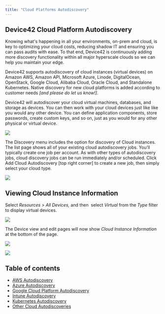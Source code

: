 ```yaml
---
title: "Cloud Platforms Autodiscovery"
---
```


## Device42 Cloud Platform Autodiscovery

Knowing what's happening in all your environments, on-prem and cloud, is key to optimizing your cloud costs, reducing shadow IT and ensuring you can pass audits with ease. To that end, Device42 is continuously adding more discovery functionality within all major hyperscale clouds so we can help you maintain your edge.

Device42 supports autodiscovery of cloud instances (virtual devices) on Amazon AWS, Amazon API, Microsoft Azure, Linode, DigitalOcean, OpenStack, Google Cloud, Alibaba Cloud, Oracle Cloud, and Standalone Kubernetes. Native discovery for new cloud platforms is added according to customer needs _\[and please do let us know!\]_.

Device42 will autodiscover your cloud virtual machines, databases, and storage as devices. You can then work with your cloud devices just like like you would any other device. You can define application components, store passwords, create custom keys, and so on, just as you would for any other physical or virtual device.

![](/assets/images/Image_1_cloud-ad-menu.png)

The Discovery menu includes the option for discovery of Cloud instances. The list page shows all of your existing cloud autodiscovery jobs. You’ll typically create one job per account. As with other types of autodiscovery jobs, cloud discovery jobs can be run immediately and/or scheduled. Click Add Cloud Autodiscovery \[top right corner\] to create a new job, then simply select your cloud type.

![](/assets/images/Image_2_cloud-ad-cloud-type-menu.png)

## Viewing Cloud Instance Information

Select _Resources > All Devices,_ and then  select _Virtual_ from the _Type_ filter to display virtual devices.

![](/assets/images/placeholder.png)

The Device view and edit pages will now show _Cloud Instance Information_ at the bottom of the page.

![](/assets/images/placeholder.png)

![](/assets/images/placeholder.png)


## Table of contents

- [AWS Autodiscovery](auto-discovery/cloud-auto-discovery/aws-autodiscovery.md)
- [Azure Autodiscovery](auto-discovery/cloud-auto-discovery/azure-autodiscovery.md)
- [Google Cloud Platform Autodiscovery](auto-discovery/cloud-auto-discovery/google-cloud-platform-autodiscovery.md)
- [Intune Autodiscovery](auto-discovery/cloud-auto-discovery/intune-autodiscovery.md)
- [Kubernetes Autodiscovery](auto-discovery/cloud-auto-discovery/kubernetes-autodiscovery.md)
- [Other Cloud Autodiscoveries](auto-discovery/cloud-auto-discovery/other-cloud-autodiscoveries.md)